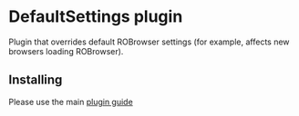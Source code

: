 # DefaultSettings plugin
Plugin that overrides default ROBrowser settings (for example, affects new browsers loading ROBrowser).

## Installing
Please use the main [plugin guide](https://github.com/MrAntares/roBrowserLegacy-plugins#readme)
